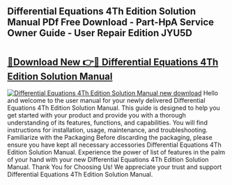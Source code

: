 ## Differential Equations 4Th Edition Solution Manual PDf Free Download - Part-HpA Service Owner Guide - User Repair Edition JYU5D

# <h2><a href="http://bc76583.oget.top/?id=Differential+Equations+4Th+Edition+Solution+Manual">🔗Download New 👉🔴 Differential Equations 4Th Edition Solution Manual</a></h2>

[![Differential Equations 4Th Edition Solution Manual new download](https://i.imgur.com/5g1atiW.png)](http://bc76583.oget.top/?id=Differential+Equations+4Th+Edition+Solution+Manual)
Hello and welcome to the user manual for your newly delivered Differential Equations 4Th Edition Solution Manual. This guide is designed to help you get started with your product and provide you with a thorough understanding of its features, functions, and capabilities. You will find instructions for installation, usage, maintenance, and troubleshooting. Familiarize with the Packaging Before discarding the packaging, please ensure you have kept all necessary accessories Differential Equations 4Th Edition Solution Manual. Experience the power of list of features in the palm of your hand with your new Differential Equations 4Th Edition Solution Manual. Thank You for Choosing Us! We appreciate your trust and support Differential Equations 4Th Edition Solution Manual.
